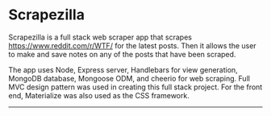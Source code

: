 # Scrapezilla

Scrapezilla is a full stack web scraper app that scrapes https://www.reddit.com/r/WTF/ for the latest posts. Then it allows the user to make and save notes on any of the posts that have been scraped. 

The app uses Node, Express server, Handlebars for view generation, MongoDB database, Mongoose ODM, and cheerio for web scraping. Full MVC design pattern was used in creating this full stack project. For the front end, Materialize was also used as the CSS framework.

***


